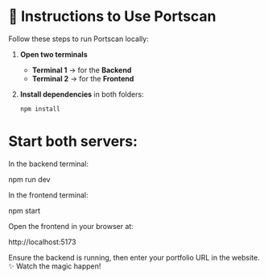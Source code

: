 # 🚀 Instructions to Use Portscan

Follow these steps to run Portscan locally:

1. **Open two terminals**  
   - **Terminal 1** → for the **Backend**  
   - **Terminal 2** → for the **Frontend**

2. **Install dependencies** in both folders:  
   ```bash
   npm install

# Start both servers:

In the backend terminal:

npm run dev


In the frontend terminal:

npm start


Open the frontend in your browser at:

http://localhost:5173

Ensure the backend is running, then enter your portfolio URL in the website.
✨ Watch the magic happen!
